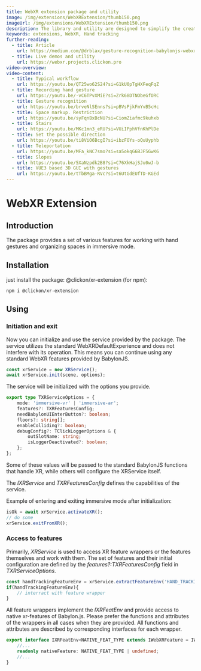 ```yaml
---
title: WebXR extension package and utility
image: /img/extensions/WebXRExtension/thumb150.png
imageUrl: /img/extensions/WebXRExtension/thumb150.png
description: The library and utility are designed to simplify the creation of applications using hand gesture recognition. They also include other useful features for working with virtual reality headsets.
keywords: extensions, WebXR, Hand tracking
further-reading:
  - title: Article
    url: https://medium.com/@drblax/gesture-recognition-babylonjs-webxr-a5d286c62c8f
  - title: Live demos and utility
    url: https://webxr.projects.clickon.pro
video-overview:
video-content:
  - title: Typical workflow
    url: https://youtu.be/QT25wo62S24?si=G1kU0pTgHXFeqFqZ
  - title: Recording hand gesture
    url: https://youtu.be/-vC6TPvXMiE?si=Zrk68DTNObeGfORC
  - title: Gesture recognition
    url: https://youtu.be/brveNlSEnns?si=pBVsPjkFmYvB5cHc
  - title: Space markup. Restriction
    url: https://youtu.be/syFqnBxBcNU?si=CiomZiafmc9kuhxb      
  - title: Stairs
    url: https://youtu.be/MKc1mn3_eRU?si=VUiIPphVfnKhPlDe
  - title: Set the possible direction
    url: https://youtu.be/ti8ViO6BcgI?si=ibzFOYs-oQuUyphb      
  - title: Teleportation
    url: https://youtu.be/MFa_kNC7smo?si=sa5okqG6BJF5GwK6
  - title: Slopes
    url: https://youtu.be/5XaNzpdk2B8?si=C76XkHajSJu0wJ-b
  - title: VUE3 based 3D GUI with gestures 
    url: https://youtu.be/tTbBMga-RVc?si=t6UtGdEUfTD-KGEd
---
```

# WebXR Extension

## Introduction
The package provides a set of various features for working with hand gestures and organizing spaces in immersive mode.

## Installation
just install the package: @clickon/xr-extension (for npm):
```shell
npm i @clickon/xr-extension
```

## Using

### Initiation and exit
Now you can initialize and use the service provided by the package. The service utilizes the standard WebXRDefaultExperience and does not interfere with its operation. This means you can continue using any standard WebXR features provided by BabylonJS.
```typescript
const xrService = new XRService();
await xrService.init(scene, options);
```

The service will be initialized with the options you provide.

```typescript
export type TXRServiceOptions = {
	mode: 'immersive-vr' | 'immersive-ar';
	features?: TXRFeaturesConfig;
	needBabylonUIEnterButton?: boolean;
	floors?: string[];
	enableColliding?: boolean;
	debugConfig?: TClickLoggerOptions & {
		outSlotName: string;
		isLoggerDeactivated?: boolean;
	};
};
```
Some of these values will be passed to the standard BabylonJS functions that handle XR,
while others will configure the XRService itself.

The *IXRService* and *TXRFeaturesConfig* defines the capabilities of the service.

Example of entering and exiting immersive mode after initialization:
```typescript
isOk = await xrService.activateXR();
// do some
xrService.exitFromXR();
```

### Access to features
Primarily, _XRService_ is used to access XR feature wrappers or the features 
themselves and work with them. The set of features and their initial configuration 
are defined by the _features?:TXRFeaturesConfig_ field in _TXRServiceOptions_.

```typescript
const handTrackingFeatureEnv = xrService.extractFeatureEnv('HAND_TRACKING');
if(handTrackingFeatureEnv){
    // interract with feature wrapper
}
```
All feature wrappers implement the _IXRFeatEnv_ and provide access to native xr-features of Babylon.js.
Please prefer the functions and attributes of the wrappers in all cases when they are provided.
All functions and attributes are described by corresponding interfaces for each wrapper.
```typescript
export interface IXRFeatEnv<NATIVE_FEAT_TYPE extends IWebXRFeature = IWebXRFeature>{
	//...
	readonly nativeFeature: NATIVE_FEAT_TYPE | undefined;
	//...
}
```


  

